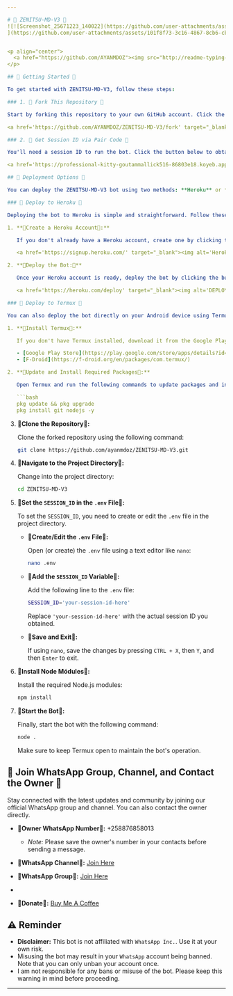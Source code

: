 ```yaml
---

# 🌟 ZENITSU-MD-V3 🌟
![![Screenshot_25671223_140022](https://github.com/user-attachments/assets/b5724fee-4144-4626-96b9-c8d4bd17d15c)
](https://github.com/user-attachments/assets/101f8f73-3c16-4867-8cb6-cb7ff556c8d7)


<p align="center">
  <a href="https://github.com/AYANMDOZ"><img src="http://readme-typing-svg.herokuapp.com?color=red&center=true&vCenter=true&multiline=false&lines=Zenitsu-MD-V3+MultiDevice;Developed+by+AYANMDOZ;Give+star+and+forks+this+Repo+🌟" alt="ZenitsuReadme"></a>
</p>

## 🌟 Getting Started 🌟

To get started with ZENITSU-MD-V3, follow these steps:

### 1. 🌟 Fork This Repository 🌟

Start by forking this repository to your own GitHub account. Click the button below to fork:

<a href='https://github.com/AYANMDOZ/ZENITSU-MD-V3/fork' target="_blank"><img alt='Fork repo' src='https://img.shields.io/badge/Fork This Repo-Red?style=for-the-badge&logo=git&logoColor=white'/></a>

### 2. 🌟 Get Session ID via Pair Code 🌟

You'll need a session ID to run the bot. Click the button below to obtain your session ID:

<a href='https://professional-kitty-goutammallick516-86803e18.koyeb.app' target="_blank"><img alt='Get Session ID' src='https://img.shields.io/badge/Click here to get your session id-Red?style=for-the-badge&logo=opencv&logoColor=red'/></a>

## 🌟 Deployment Options 🌟

You can deploy the ZENITSU-MD-V3 bot using two methods: **Heroku** or **Termux**. Choose the method that suits you best.

### 🌟 Deploy to Heroku 🌟

Deploying the bot to Heroku is simple and straightforward. Follow these steps:

1. **🌟Create a Heroku Account🌟:**

   If you don't already have a Heroku account, create one by clicking the button below:

   <a href='https://signup.heroku.com/' target="_blank"><img alt='Heroku' src='https://img.shields.io/badge/-Create-Red?style=for-the-badge&logo=heroku&logoColor=red'/></a>

2. **🌟Deploy the Bot:🌟**

   Once your Heroku account is ready, deploy the bot by clicking the button below:

   <a href='https://heroku.com/deploy' target="_blank"><img alt='DEPLOY' src='https://img.shields.io/badge/-DEPLOY-Red?style=for-the-badge&logo=heroku&logoColor=red'/></a>

### 🌟 Deploy to Termux 🌟

You can also deploy the bot directly on your Android device using Termux. Here’s how:

1. **🌟Install Termux🌟:**

   If you don't have Termux installed, download it from the Google Play Store or F-Droid.

   - [Google Play Store](https://play.google.com/store/apps/details?id=com.termux)
   - [F-Droid](https://f-droid.org/en/packages/com.termux/)

2. **🌟Update and Install Required Packages🌟:**

   Open Termux and run the following commands to update packages and install required dependencies:

   ```bash
   pkg update && pkg upgrade
   pkg install git nodejs -y
   ```

3. **🌟Clone the Repository🌟:**

   Clone the forked repository using the following command:

   ```bash
   git clone https://github.com/ayanmdoz/ZENITSU-MD-V3.git
   ```

4. **🌟Navigate to the Project Directory🌟:**

   Change into the project directory:

   ```bash
   cd ZENITSU-MD-V3
   ```

5. **🌟Set the `SESSION_ID` in the `.env` File🌟:**

   To set the `SESSION_ID`, you need to create or edit the `.env` file in the project directory.

   - **🌟Create/Edit the `.env` File🌟:**

     Open (or create) the `.env` file using a text editor like `nano`:

     ```bash
     nano .env
     ```

   - **🌟Add the `SESSION_ID` Variable🌟:**

     Add the following line to the `.env` file:

     ```bash
     SESSION_ID='your-session-id-here'
     ```

     Replace `'your-session-id-here'` with the actual session ID you obtained.

   - **🌟Save and Exit🌟:**

     If using `nano`, save the changes by pressing `CTRL + X`, then `Y`, and then `Enter` to exit.

6. **🌟Install Node Módules🌟:**

   Install the required Node.js modules:

   ```bash
   npm install
   ```

7. **🌟Start the Bot🌟:**

   Finally, start the bot with the following command:

   ```bash
   node .
   ```

   Make sure to keep Termux open to maintain the bot's operation.

## 🌟 Join WhatsApp Group, Channel, and Contact the Owner 🌟

Stay connected with the latest updates and community by joining our official WhatsApp group and channel. You can also contact the owner directly.

- **🌟Owner WhatsApp Number🌟:** +258876858013
  - *Note:* Please save the owner's number in your contacts before sending a message.

- **🌟WhatsApp Channel🌟:** [Join Here](https://whatsapp.com/channel/0029Var4gTu9MF8yScUZzP0b)

- **🌟WhatsApp Group🌟:** [Join Here](https://chat.whatsapp.com/Jc9yQot5xH52MjQoREbLA5)
- 
- **🌟Donate🌟:** [Buy Me A Coffee](buymeacoffee.com/ZENITSUAYANSEVEN)

## ⚠️ Reminder

- **Disclaimer:** This bot is not affiliated with `WhatsApp Inc.`. Use it at your own risk.
- Misusing the bot may result in your `WhatsApp` account being banned. Note that you can only unban your account once.
- I am not responsible for any bans or misuse of the bot. Please keep this warning in mind before proceeding.

---
```

